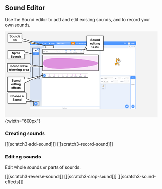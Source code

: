 ## Sound Editor

Use the Sound editor to add and edit existing sounds, and to record your own sounds.

![An annotated screenshot of the Sound tab.](images/Scratch-Sound-tab.png){:width="600px"}

### Creating sounds

\[[[scratch3-add-sound]]\] \[[[scratch3-record-sound\]]]

### Editing sounds

Edit whole sounds or parts of sounds.

\[[[scratch3-reverse-sound]]\] \[[[scratch3-crop-sound\]]] [[[scratch3-sound-effects]]]
